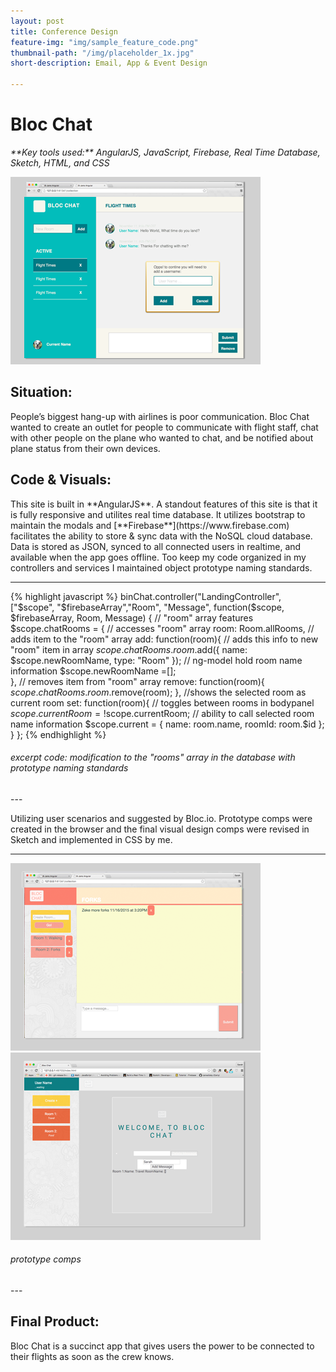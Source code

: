 ```yaml
---
layout: post
title: Conference Design
feature-img: "img/sample_feature_code.png"
thumbnail-path: "/img/placeholder_1x.jpg"
short-description: Email, App & Event Design

---
```


<h1>Bloc Chat</h1> 
<em>**Key tools used:** AngularJS, JavaScript, Firebase, Real Time Database, Sketch, HTML, and CSS</em>

![logo](../img/blocchat_1x.png)

<h2>Situation:</h2>
People’s biggest hang-up with airlines is poor communication. Bloc Chat wanted to create an outlet for people to communicate with flight staff, chat with other people on the plane who wanted to chat, and be notified about plane status from their own devices.

<h2>Code & Visuals: <a href="http://github.com/srhbinion/bloc-chat" style="font-size:.65em"><i class="fa fa-fw fa-github"></i></a></h2>
This site is built in **AngularJS**. A standout features of this site is that it is fully responsive and utilites real time database. It utilizes bootstrap to maintain the modals and [**Firebase**](https://www.firebase.com) facilitates the ability to store & sync data with the NoSQL cloud database. Data is stored as JSON, synced to all connected users in realtime, and available when the app goes offline. Too keep my code organized in my controllers and services I maintained object prototype naming standards. 

---
{% highlight javascript %}
binChat.controller("LandingController", ["$scope", "$firebaseArray","Room", "Message", function($scope, $firebaseArray, Room, Message) {
    // "room" array features
    $scope.chatRooms = {
        // accesses "room" array
        room: Room.allRooms,
        // adds item to the "room" array
        add: function(room){
            // adds this info to new "room" item in array
            $scope.chatRooms.room.$add({
                name: $scope.newRoomName,
                type: "Room"
            });
            // ng-model hold room name information
            $scope.newRoomName =[];  
        },
        // removes item from "room" array
        remove: function(room){
            $scope.chatRooms.room.$remove(room); 
        },
        //shows the selected room as current room
        set: function(room){
            // toggles between rooms in bodypanel
            $scope.currentRoom = !$scope.currentRoom;
            // ability to call selected room name information
            $scope.current = {
                name: room.name,
                roomId: room.$id
        };
    }
};
{% endhighlight %}
<h6><i>excerpt code: modification to the "rooms" array in the database with prototype naming standards</i></h6>
---

Utilizing user scenarios and suggested by Bloc.io. Prototype comps were created in the browser and the final visual design comps were revised in Sketch and implemented in CSS by me.

---
![logo](../img/blocchatC_1x.png)
![logo](../img/blocchatB_1x.png)
<h6><i>prototype comps</i></h6>
---

<h2>Final Product:</h2>
Bloc Chat is a succinct app that gives users the power to be connected to their flights as soon as the crew knows.